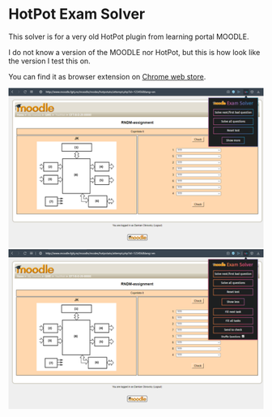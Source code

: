 # HotPot Exam Solver

This solver is for a very old HotPot plugin from learning portal MOODLE.

I do not know a version of the MOODLE nor HotPot, but this is how look like the version I test this on.

You can find it as browser extension on [Chrome web store](https://chrome.google.com/webstore/detail/moodle-exam-solver/ogmonhnolabdebjebfafnhnkemikgaja).

<img src="https://raw.githubusercontent.com/ingui-n/moodle-solver/master/screenshots/screenshot0.png" alt="Supported page"/>
<img src="https://raw.githubusercontent.com/ingui-n/moodle-solver/master/screenshots/screenshot1.png" alt="Supported page"/>
